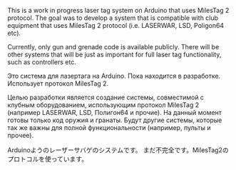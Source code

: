 This is a work in progress laser tag system on Arduino that uses MilesTag 2 protocol.
The goal was to develop a system that is compatible with club equipment that uses MilesTag 2 protocol (i.e. LASERWAR, LSD, Poligon64 etc).

Currently, only gun and grenade code is available publicly. There will be other systems that will be just as important for full laser tag functionality, such as controllers etc.

Это система для лазертага на Arduino.
Пока находится в разработке. Использует протокол MilesTag 2.

Целью разработки является создание системы, совместимой с клубным оборудованием, использующим протокол MilesTag 2 (например LASERWAR, LSD, Полигон64 и прочие).
На данный момент готовы только код оружия и гранаты. Будут другие системы, которые так же важны для полной функциональности (например, пульты и прочее).

Arduinoようのレーザーサバゲのシステムです。
まだ不完全です。MilesTag2のプロトコルを使っています。

